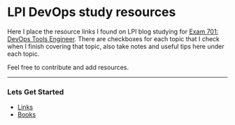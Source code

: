 
LPI DevOps study resources
==============

Here I place the resource links I found on LPI blog studying for [Exam 701: DevOps Tools Engineer](https://www.lpi.org/our-certifications/exam-701-objectives). There are checkboxes for each topic that I check when I finish covering that topic, also take notes and useful tips here under each topic.

Feel free to contribute and add resources.

------------------------------------------------------------------------

### Lets Get Started

* [Links](Links)
* [Books](Books)

